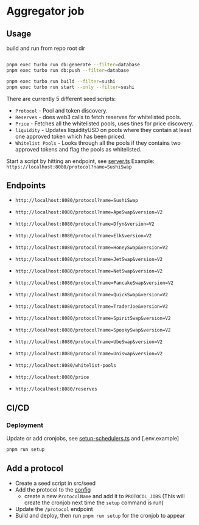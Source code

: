 # Aggregator job

## Usage

build and run from repo root dir

```sh

pnpm exec turbo run db:generate --filter=database
pnpm exec turbo run db:push --filter=database

pnpm exec turbo run build --filter=sushi
pnpm exec turbo run start --only --filter=sushi
```

There are currently 5 different seed scripts:

- `Protocol` - Pool and token discovery.
- `Reserves` - does web3 calls to fetch reserves for whitelisted pools.
- `Price` - Fetches all the whitelisted pools, uses tines for price discovery.
- `liquidity` - Updates liquidityUSD on pools where they contain at least one approved token which has been priced.
- `Whitelist Pools` - Looks through all the pools if they contains two approved tokens and flag the pools as whitelisted.

Start a script by hitting an endpoint, see [server.ts](src/server.ts)
Example: `https://localhost:8080/protocol?name=SushiSwap`

## Endpoints

- `http://localhost:8080/protocol?name=SushiSwap`

- `http://localhost:8080/protocol?name=ApeSwap&version=V2`
- `http://localhost:8080/protocol?name=Dfyn&version=V2`
- `http://localhost:8080/protocol?name=Elk&version=V2`
- `http://localhost:8080/protocol?name=HoneySwap&version=V2`
- `http://localhost:8080/protocol?name=JetSwap&version=V2`
- `http://localhost:8080/protocol?name=NetSwap&version=V2`
- `http://localhost:8080/protocol?name=PancakeSwap&version=V2`
- `http://localhost:8080/protocol?name=QuickSwap&version=V2`
- `http://localhost:8080/protocol?name=TraderJoe&version=V2`
- `http://localhost:8080/protocol?name=SpiritSwap&version=V2`
- `http://localhost:8080/protocol?name=SpookySwap&version=V2`
- `http://localhost:8080/protocol?name=UbeSwap&version=V2`
- `http://localhost:8080/protocol?name=Uniswap&version=V2`

- `http://localhost:8080/whitelist-pools`
- `http://localhost:8080/price`
- `http://localhost:8080/reserves`

## CI/CD

### Deployment

Update or add cronjobs, see [setup-schedulers.ts](src/setup-schedulers.ts) and [.env.example]

```sh
pnpm run setup
```

## Add a protocol

- Create a seed script in src/seed
- Add the protocol to the [config](src/config.ts)
  - create a new `ProtocolName` and add it to `PROTOCOL_JOBS` (This will create the cronjob next time the `setup` command is run)
- Update the `/protocol` endpoint
- Build and deploy, then run `pnpm run setup` for the cronjob to appear
